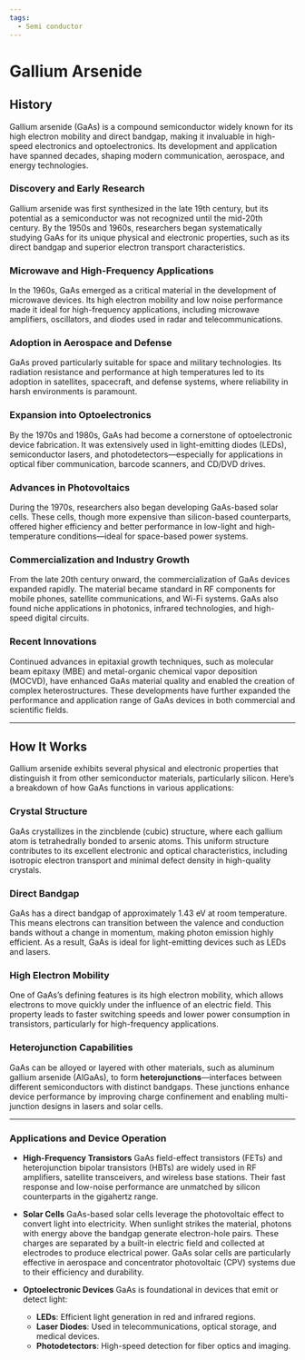 ```yaml
---
tags:
  - Semi conductor
---
```


<head>
    <meta charset="UTF-8">
    <meta name="viewport" content="width=device-width, initial-scale=1.0">
    <meta name="description" content="Welcome to ac-electricity! Here you will learn more about electricity, the different components used to make an electrical circuit as well as their features and use cases.">
    <meta name="keywords" content="alexis carbillet, carbillet, electricity, capacitors, conductors, diodes, electronic, energy source, hardware, home appliances, inductors, insulators, resistors, semi-conductors">
    <meta name="author" content="Alexis Carbillet ">
</head>

# Gallium Arsenide

## History

Gallium arsenide (GaAs) is a compound semiconductor widely known for its high electron mobility and direct bandgap, making it invaluable in high-speed electronics and optoelectronics. Its development and application have spanned decades, shaping modern communication, aerospace, and energy technologies.

### **Discovery and Early Research**

Gallium arsenide was first synthesized in the late 19th century, but its potential as a semiconductor was not recognized until the mid-20th century. By the 1950s and 1960s, researchers began systematically studying GaAs for its unique physical and electronic properties, such as its direct bandgap and superior electron transport characteristics.

### **Microwave and High-Frequency Applications**

In the 1960s, GaAs emerged as a critical material in the development of microwave devices. Its high electron mobility and low noise performance made it ideal for high-frequency applications, including microwave amplifiers, oscillators, and diodes used in radar and telecommunications.

### **Adoption in Aerospace and Defense**

GaAs proved particularly suitable for space and military technologies. Its radiation resistance and performance at high temperatures led to its adoption in satellites, spacecraft, and defense systems, where reliability in harsh environments is paramount.

### **Expansion into Optoelectronics**

By the 1970s and 1980s, GaAs had become a cornerstone of optoelectronic device fabrication. It was extensively used in light-emitting diodes (LEDs), semiconductor lasers, and photodetectors—especially for applications in optical fiber communication, barcode scanners, and CD/DVD drives.

### **Advances in Photovoltaics**

During the 1970s, researchers also began developing GaAs-based solar cells. These cells, though more expensive than silicon-based counterparts, offered higher efficiency and better performance in low-light and high-temperature conditions—ideal for space-based power systems.

### **Commercialization and Industry Growth**

From the late 20th century onward, the commercialization of GaAs devices expanded rapidly. The material became standard in RF components for mobile phones, satellite communications, and Wi-Fi systems. GaAs also found niche applications in photonics, infrared technologies, and high-speed digital circuits.

### **Recent Innovations**

Continued advances in epitaxial growth techniques, such as molecular beam epitaxy (MBE) and metal-organic chemical vapor deposition (MOCVD), have enhanced GaAs material quality and enabled the creation of complex heterostructures. These developments have further expanded the performance and application range of GaAs devices in both commercial and scientific fields.

---

## How It Works

Gallium arsenide exhibits several physical and electronic properties that distinguish it from other semiconductor materials, particularly silicon. Here’s a breakdown of how GaAs functions in various applications:

### **Crystal Structure**

GaAs crystallizes in the zincblende (cubic) structure, where each gallium atom is tetrahedrally bonded to arsenic atoms. This uniform structure contributes to its excellent electronic and optical characteristics, including isotropic electron transport and minimal defect density in high-quality crystals.

### **Direct Bandgap**

GaAs has a direct bandgap of approximately 1.43 eV at room temperature. This means electrons can transition between the valence and conduction bands without a change in momentum, making photon emission highly efficient. As a result, GaAs is ideal for light-emitting devices such as LEDs and lasers.

### **High Electron Mobility**

One of GaAs’s defining features is its high electron mobility, which allows electrons to move quickly under the influence of an electric field. This property leads to faster switching speeds and lower power consumption in transistors, particularly for high-frequency applications.

### **Heterojunction Capabilities**

GaAs can be alloyed or layered with other materials, such as aluminum gallium arsenide (AlGaAs), to form **heterojunctions**—interfaces between different semiconductors with distinct bandgaps. These junctions enhance device performance by improving charge confinement and enabling multi-junction designs in lasers and solar cells.

---

### **Applications and Device Operation**

* **High-Frequency Transistors**
  GaAs field-effect transistors (FETs) and heterojunction bipolar transistors (HBTs) are widely used in RF amplifiers, satellite transceivers, and wireless base stations. Their fast response and low-noise performance are unmatched by silicon counterparts in the gigahertz range.

* **Solar Cells**
  GaAs-based solar cells leverage the photovoltaic effect to convert light into electricity. When sunlight strikes the material, photons with energy above the bandgap generate electron-hole pairs. These charges are separated by a built-in electric field and collected at electrodes to produce electrical power. GaAs solar cells are particularly effective in aerospace and concentrator photovoltaic (CPV) systems due to their efficiency and durability.

* **Optoelectronic Devices**
  GaAs is foundational in devices that emit or detect light:

  * **LEDs**: Efficient light generation in red and infrared regions.
  * **Laser Diodes**: Used in telecommunications, optical storage, and medical devices.
  * **Photodetectors**: High-speed detection for fiber optics and imaging.
